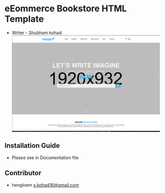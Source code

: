 # eEommerce Bookstore HTML Template
* Writer - Shubham kohad
![Alt Text](https://github.com/spcool555/bookshopEcommerce/blob/master/default.png)

## Installation Guide
* Please see in Documentation file

## Contributor
* hengloem <s.kohad16@gmail.com>

